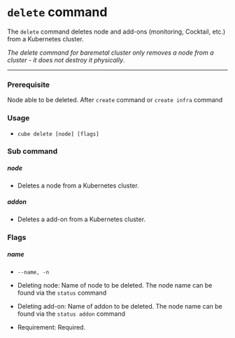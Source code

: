 # `delete` command

The `delete` command deletes node and add-ons (monitoring, Cocktail, etc.) from a Kubernetes cluster.


_The delete command for baremetal cluster only removes a node from a cluster - it does not destroy it physically_.

---

### Prerequisite

Node able to be deleted. After `create` command or `create infra` command

### Usage

* `cube delete [node] [flags]`

### Sub command

##### node

* Deletes a node from a Kubernetes cluster. 

##### addon

* Deletes a add-on from a Kubernetes cluster. 

### Flags

##### name

* `--name, -n`

* Deleting node: Name of node to be deleted. The node name can be found via the `status` command
* Deleting add-on: Name of addon to be deleted. The node name can be found via the `status addon` command 
* Requirement: Required.

##### 



